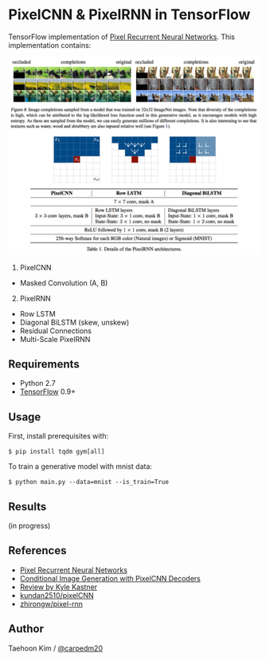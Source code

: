 # PixelCNN & PixelRNN in TensorFlow

TensorFlow implementation of [Pixel Recurrent Neural Networks](https://arxiv.org/abs/1601.06759). This implementation contains:

![model](./assets/model.png)

1. PixelCNN
  - Masked Convolution (A, B)
2. PixelRNN
  - Row LSTM
  - Diagonal BiLSTM (skew, unskew)
  - Residual Connections
  - Multi-Scale PixelRNN


## Requirements

- Python 2.7
- [TensorFlow](https://www.tensorflow.org/) 0.9+


## Usage

First, install prerequisites with:

    $ pip install tqdm gym[all]

To train a generative model with mnist data:

    $ python main.py --data=mnist --is_train=True


## Results

(in progress)


## References

- [Pixel Recurrent Neural Networks](https://arxiv.org/abs/1601.06759)
- [Conditional Image Generation with PixelCNN Decoders](https://arxiv.org/abs/1606.05328)
- [Review by Kyle Kastner](https://github.com/tensorflow/magenta/blob/master/magenta/reviews/pixelrnn.md)
- [kundan2510/pixelCNN](https://github.com/kundan2510/pixelCNN)
- [zhirongw/pixel-rnn](https://github.com/zhirongw/pixel-rnn)


## Author

Taehoon Kim / [@carpedm20](http://carpedm20.github.io/)
